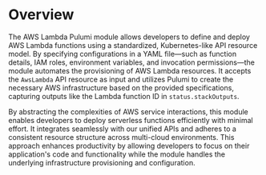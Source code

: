 # Overview

The AWS Lambda Pulumi module allows developers to define and deploy AWS Lambda functions using a standardized, Kubernetes-like API resource model. By specifying configurations in a YAML file—such as function details, IAM roles, environment variables, and invocation permissions—the module automates the provisioning of AWS Lambda resources. It accepts the `AwsLambda` API resource as input and utilizes Pulumi to create the necessary AWS infrastructure based on the provided specifications, capturing outputs like the Lambda function ID in `status.stackOutputs`.

By abstracting the complexities of AWS service interactions, this module enables developers to deploy serverless functions efficiently with minimal effort. It integrates seamlessly with our unified APIs and adheres to a consistent resource structure across multi-cloud environments. This approach enhances productivity by allowing developers to focus on their application's code and functionality while the module handles the underlying infrastructure provisioning and configuration.